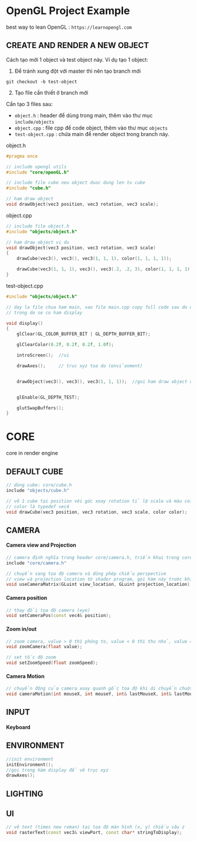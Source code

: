 # OpenGL Project Example

best way to lean OpenGL : ```https://learnopengl.com```


## CREATE AND RENDER A NEW OBJECT

Cách tạo mới 1 object và test object này. Ví dụ tạo 1 object:

1. Để tránh xung đột với master thì nên tạo branch mới

```
git checkout -b test-object
```

2. Tạo file cần thiết ở branch mới

Cần tạo 3 files sau:
- ```object.h``` : header để dùng trong main, thêm vào thư mục ```include/objects```
- ```object.cpp``` : file cpp để code object, thêm vào thư mục ```objects```
- ```test-object.cpp``` : chứa main để render object trong branch này.

object.h

```C++
#pragma once

// include opengl utils
#include "core/openGL.h"

// include file cube neu object duoc dung len tu cube
#include "cube.h"

// ham draw object
void drawObject(vec3 position, vec3 rotation, vec3 scale);
```

object.cpp

```C++
// include file object.h
#include "objects/object.h"

// ham draw object vi du
void drawObject(vec3 position, vec3 rotation, vec3 scale)
{
	drawCube(vec3(), vec3(), vec3(1, 1, 1), color(1, 1, 1, 1));

	drawCube(vec3(1, 1, 1), vec3(), vec3(.2, .2, 3), color(1, 1, 1, 1));
}
```

test-object.cpp

```C++
#include "objects/object.h" 

// day la file chua ham main, vao file main.cpp copy full code sau do uncomment code
// trong do se co ham display

void display()
{
	glClear(GL_COLOR_BUFFER_BIT | GL_DEPTH_BUFFER_BIT);

	glClearColor(0.2f, 0.2f, 0.2f, 1.0f);

	introScreen();  //ui

	drawAxes();     // truc xyz toa do (envỉonment)


	drawObject(vec3(), vec3(), vec3(1, 1, 1));  //goi ham draw object do do day


	glEnable(GL_DEPTH_TEST);

	glutSwapBuffers();
}
```


# CORE

core in render engine

## DEFAULT CUBE

```C++
// dùng cube: core/cube.h
include "objects/cube.h"
```

```C++
// vẽ 1 cube tại position với góc xoay rotation tỉ lệ scale và màu color
// color là typedef vec4
void drawCube(vec3 position, vec3 rotation, vec3 scale, color color);
```

## CAMERA

#### Camera view and Projection

```C++
// camera định nghĩa trong header core/camera.h, triển khai trong core/camera.cpp
include "core/camera.h"
```

```C++
// chuyển sang tọa độ camera và dùng phép chiếu perspective 
// view và projection location từ shader program, gọi hàm này trước khi draw object
void useCameraMatrix(GLuint view_location, GLuint projection_location);
```

#### Camera position

```C++
// thay đổi tọa độ camera (eye)
void setCameraPos(const vec4& position);
```

#### Zoom in/out

```C++
// zoom camera, value > 0 thì phóng to, value < 0 thì thu nhỏ, value = 0 thì không đổi
void zoomCamera(float value);
```

```C++
// set tốc độ zoom
void setZoomSpeed(float zoomSpeed);
```

#### Camera Motion

```C++
// chuyển động của camera xoay quanh gốc tọa độ khi di chuyển chuột
void cameraMotion(int mouseX, int mouseY, int& lastMouseX, int& lastMouseY);
```

## INPUT

#### Keyboard

## ENVIRONMENT

```C++
//init environment
initEnvironment();
//gọi trong hàm display để vẽ trục xyz
drawAxes();
```

## LIGHTING

## UI

```C++
// vẽ text (times new roman) tại tọa độ màn hình (x, y) chiều sâu z
void rasterText(const vec3& viewPort, const char* stringToDisplay);
```
